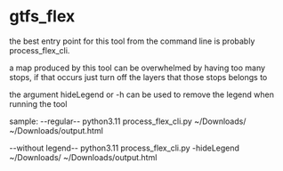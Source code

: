 # gtfs_flex


the best entry point for this tool from the command line is probably process_flex_cli. 

a map produced by this tool can be overwhelmed by having too many stops, if that occurs just turn off the layers that those stops belongs to

the argument hideLegend or -h can be used to remove the legend when running the tool

sample:
--regular--
python3.11 process_flex_cli.py ~/Downloads/ ~/Downloads/output.html

--without legend--
python3.11 process_flex_cli.py  -hideLegend ~/Downloads/ ~/Downloads/output.html